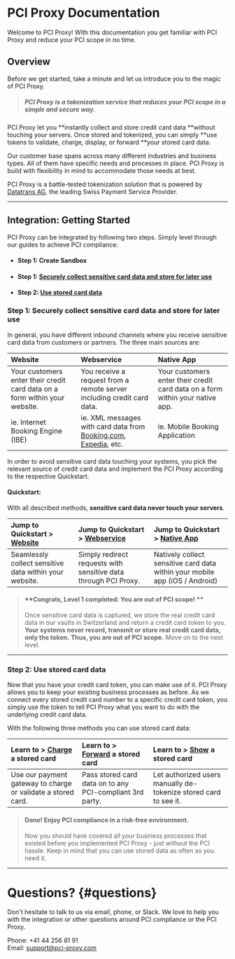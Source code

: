 # PCI Proxy Documentation

Welcome to PCI Proxy! With this documentation you get familiar with PCI Proxy and reduce your PCI scope in no time.

## Overview

Before we get started, take a minute and let us introduce you to the magic of PCI Proxy.

> ##### PCI Proxy is a tokenization service that reduces your PCI scope in a simple and secure way.

PCI Proxy let you **instantly collect and store credit card data **without touching your servers. Once stored and tokenized, you can simply **use tokens to validate, charge, display, or forward **your stored card data.

Our customer base spans across many different industries and business types. All of them have specific needs and processes in place. PCI Proxy is build with flexibility in mind to accommodate those needs at best.

PCI Proxy is a battle-tested tokenization solution that is powered by [Datatrans AG](https://www.datatrans.ch/), the leading Swiss Payment Service Provider.

---

## Integration: Getting Started

PCI Proxy can be integrated by following two steps. Simply level through our guides to achieve PCI compliance:

* #### Step 1: Create Sandbox
* #### Step 1: [Securely collect sensitive card data and store for later use](#step1-securely-collect-sensitive-card-data)
* #### Step 2: [Use stored card data](#use-stored-card-data)

#### 

### Step 1: Securely collect sensitive card data and store for later use

In general, you have different inbound channels where you receive sensitive card data from customers or partners. The three main sources are:

| Website | Webservice | Native App |
| :--- | :--- | :--- |
| Your customers enter their credit card data on a form within your website. | You receive a request from a remote server including credit card data. | Your customers enter their credit card data on a form within your native app. |
| ie. Internet Booking Engine \(IBE\) | ie. XML messages with card data from [Booking.com](https://www.booking.com), [Expedia](https://www.expedia.com/), etc. | ie. Mobile Booking Application |

In order to avoid sensitive card data touching your systems, you pick the relevant source of credit card data and implement the PCI Proxy according to the respective Quickstart.

#### Quickstart:

With all described methods, **sensitive card data never touch your servers**.

| Jump to Quickstart &gt; [Website](/website-application.md) | Jump to Quickstart &gt; [Webservice](/webservice.md) | Jump to Quickstart &gt; [Native App](/mobile-app.md) |
| :--- | :--- | :--- |
| Seamlessly collect sensitive data within your website. | Simply redirect requests with sensitive data through PCI Proxy. | Natively collect sensitive card data within your mobile app \(iOS / Android\) |

> #### **Congrats, Level 1 completed: You are out of PCI scope! **
>
> Once sensitive card data is captured, we store the real credit card data in our vaults in Switzerland and return a credit card token to you. **Your systems never record, transmit or store real credit card data, only the token.** **Thus, you are out of PCI scope.** Move on to the next level.

---

### Step 2: Use stored card data

Now that you have your credit card token, you can make use of it. PCI Proxy allows you to keep your existing business processes as before. As we connect every stored credit card number to a specific credit card token, you simply use the token to tell PCI Proxy what you want to do with the underlying credit card data.

With the following three methods you can use stored card data:

| Learn to &gt; [Charge](/charge.md) a stored card | Learn to &gt; [Forward](/charge.md) a stored card | Learn to &gt; [Show](/show.md) a stored card |
| :--- | :--- | :--- |
| Use our payment gateway to charge or validate a stored card. | Pass stored card data on to any PCI-compliant 3rd party. | Let authorized users manually de-tokenize stored card to see it. |

> #### Done! Enjoy PCI compliance in a risk-free environment.
>
> Now you should have covered all your business processes that existed before you implemented PCI Proxy - just without the PCI hassle. Keep in mind that you can use stored data as often as you need it.

---

# Questions? {#questions}

Don't hesitate to talk to us via email, phone, or Slack. We love to help you with the integration or other questions around PCI compliance or the PCI Proxy.

Phone: +41 44 256 81 91  
Email: support@pci-proxy.com

